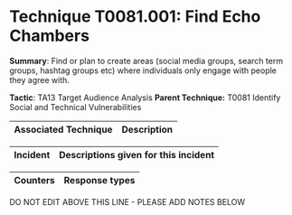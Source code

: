 # Technique T0081.001: Find Echo Chambers

**Summary**: Find or plan to create areas (social media groups, search term groups, hashtag groups etc) where individuals only engage with people they agree with.

**Tactic**: TA13 Target Audience Analysis           **Parent Technique:** T0081 Identify Social and Technical Vulnerabilities


| Associated Technique | Description |
| --------- | ------------------------- |



| Incident | Descriptions given for this incident |
| -------- | -------------------- |



| Counters | Response types |
| -------- | -------------- |


DO NOT EDIT ABOVE THIS LINE - PLEASE ADD NOTES BELOW